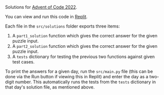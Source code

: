 Solutions for [Advent of Code 2022](https://adventofcode.com/2022).

You can view and run this code in [Replit](https://replit.com/@isaacholt1/aoc2022).

Each file in the `src/solutions` folder exports three items:
1. A `part1_solution` function which gives the correct answer for the given puzzle input.
2. A `part2_solution` function which gives the correct answer for the given puzzle input.
3. A `tests` dictionary for testing the previous two functions against given test cases.

To print the answers for a given day, run the `src/main.py` file (this can be done via the Run button if viewing this in Replit) and enter the day as a two-digit number. This automatically runs the tests from the `tests` dictionary in that day's solution file, as mentioned above.